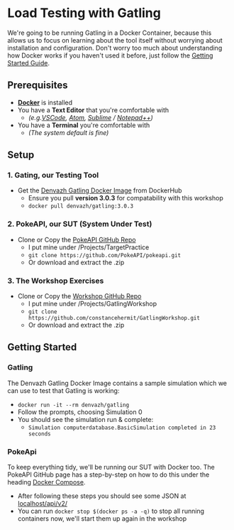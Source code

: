 # Load Testing with Gatling

We're going to be running Gatling in a Docker Container, because this allows us to focus on learning about the tool itself without worrying about installation and configuration. Don't worry too much about understanding how Docker works if you haven't used it before, just follow the [Getting Started Guide](https://www.docker.com/get-started). 

## Prerequisites
* [**Docker**](https://www.docker.com/get-started) is installed 
* You have a **Text Editor** that you're comfortable with
    * _(e.g.[VSCode](https://code.visualstudio.com/), [Atom](https://atom.io/), [Sublime](https://www.sublimetext.com/) / [Notepad++](https://notepad-plus-plus.org/))_
* You have a **Terminal** you're comfortable with
    * _(The system default is fine)_

## Setup

### 1. Gating, our Testing Tool


* Get the [Denvazh Gatling Docker Image](https://hub.docker.com/r/denvazh/gatling) from DockerHub
    * Ensure you pull **version 3.0.3** for compatability with this workshop
    * `docker pull denvazh/gatling:3.0.3`

### 2. PokeAPI, our SUT (System Under Test)

* Clone or Copy the [PokeAPI GitHub Repo](https://github.com/PokeAPI/pokeapi/)
    * I put mine under /Projects/TargetPractice
    * `git clone https://github.com/PokeAPI/pokeapi.git`
    * Or download and extract the .zip

### 3. The Workshop Exercises

* Clone or Copy the [Workshop GitHub Repo](https://github.com/constancehermit/GatlingWorkshop)
    * I put mine under /Projects/GatlingWorkshop
    * `git clone https://github.com/constancehermit/GatlingWorkshop.git`
    * Or download and extract the .zip

## Getting Started

### Gatling

The Denvazh Gatling Docker Image contains a sample simulation which we can use to test that Gatling is working:
* `docker run -it --rm denvazh/gatling`
* Follow the prompts, choosing Simulation 0
* You should see the simulation run & complete: 
    * `Simulation computerdatabase.BasicSimulation completed in 23 seconds` 

### PokeApi

To keep everything tidy, we'll be running our SUT with Docker too. The PokeAPI GitHub page has a step-by-step on how to do this under the heading [Docker Compose](https://github.com/PokeAPI/pokeapi/). 
* After following these steps you should see some JSON at [localhost/api/v2/](localhost/api/v2/)
* You can run `docker stop $(docker ps -a -q)` to stop all running containers now, we'll start them up again in the workshop 